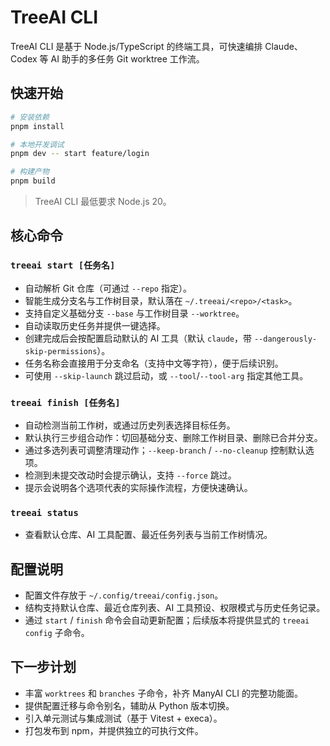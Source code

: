 # TreeAI CLI

TreeAI CLI 是基于 Node.js/TypeScript 的终端工具，可快速编排 Claude、Codex 等 AI 助手的多任务 Git worktree 工作流。
## 快速开始

```bash
# 安装依赖
pnpm install

# 本地开发调试
pnpm dev -- start feature/login

# 构建产物
pnpm build
```

> TreeAI CLI 最低要求 Node.js 20。

## 核心命令

### `treeai start [任务名]`
- 自动解析 Git 仓库（可通过 `--repo` 指定）。
- 智能生成分支名与工作树目录，默认落在 `~/.treeai/<repo>/<task>`。
- 支持自定义基础分支 `--base` 与工作树目录 `--worktree`。
- 自动读取历史任务并提供一键选择。
- 创建完成后会按配置启动默认的 AI 工具（默认 `claude`，带 `--dangerously-skip-permissions`）。
- 任务名称会直接用于分支命名（支持中文等字符），便于后续识别。
- 可使用 `--skip-launch` 跳过启动，或 `--tool`/`--tool-arg` 指定其他工具。

### `treeai finish [任务名]`
- 自动检测当前工作树，或通过历史列表选择目标任务。
- 默认执行三步组合动作：切回基础分支、删除工作树目录、删除已合并分支。
- 通过多选列表可调整清理动作；`--keep-branch` / `--no-cleanup` 控制默认选项。
- 检测到未提交改动时会提示确认，支持 `--force` 跳过。
- 提示会说明各个选项代表的实际操作流程，方便快速确认。

### `treeai status`
- 查看默认仓库、AI 工具配置、最近任务列表与当前工作树情况。

## 配置说明
- 配置文件存放于 `~/.config/treeai/config.json`。
- 结构支持默认仓库、最近仓库列表、AI 工具预设、权限模式与历史任务记录。
- 通过 `start` / `finish` 命令会自动更新配置；后续版本将提供显式的 `treeai config` 子命令。

## 下一步计划
- 丰富 `worktrees` 和 `branches` 子命令，补齐 ManyAI CLI 的完整功能面。
- 提供配置迁移与命令别名，辅助从 Python 版本切换。
- 引入单元测试与集成测试（基于 Vitest + execa）。
- 打包发布到 npm，并提供独立的可执行文件。
